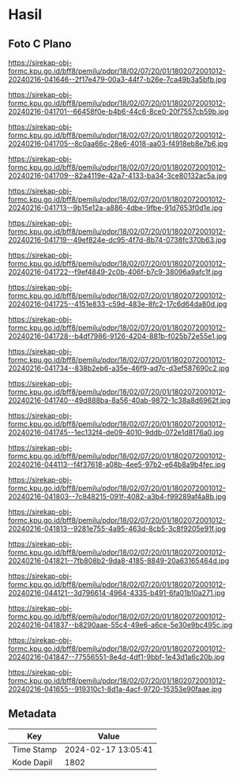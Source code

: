 # Hasil

## Foto C Plano

https://sirekap-obj-formc.kpu.go.id/bff8/pemilu/pdpr/18/02/07/20/01/1802072001012-20240216-041646--2f17e479-00a3-44f7-b26e-7ca49b3a5bfb.jpg

https://sirekap-obj-formc.kpu.go.id/bff8/pemilu/pdpr/18/02/07/20/01/1802072001012-20240216-041701--66458f0e-b4b6-44c6-8ce0-20f7557cb59b.jpg

https://sirekap-obj-formc.kpu.go.id/bff8/pemilu/pdpr/18/02/07/20/01/1802072001012-20240216-041705--8c0aa66c-28e6-4018-aa03-f4918eb8e7b6.jpg

https://sirekap-obj-formc.kpu.go.id/bff8/pemilu/pdpr/18/02/07/20/01/1802072001012-20240216-041709--82a4119e-42a7-4133-ba34-3ce80132ac5a.jpg

https://sirekap-obj-formc.kpu.go.id/bff8/pemilu/pdpr/18/02/07/20/01/1802072001012-20240216-041713--9b15e12a-a886-4dbe-9fbe-91d7653f0d1e.jpg

https://sirekap-obj-formc.kpu.go.id/bff8/pemilu/pdpr/18/02/07/20/01/1802072001012-20240216-041719--49ef824e-dc95-4f7d-8b74-0738fc370b63.jpg

https://sirekap-obj-formc.kpu.go.id/bff8/pemilu/pdpr/18/02/07/20/01/1802072001012-20240216-041722--f9ef4849-2c0b-406f-b7c9-38096a9afc1f.jpg

https://sirekap-obj-formc.kpu.go.id/bff8/pemilu/pdpr/18/02/07/20/01/1802072001012-20240216-041725--4151e833-c59d-483e-8fc2-17c6d64da80d.jpg

https://sirekap-obj-formc.kpu.go.id/bff8/pemilu/pdpr/18/02/07/20/01/1802072001012-20240216-041728--b4df7986-9126-4204-881b-f025b72e55e1.jpg

https://sirekap-obj-formc.kpu.go.id/bff8/pemilu/pdpr/18/02/07/20/01/1802072001012-20240216-041734--838b2eb6-a35e-46f9-ad7c-d3ef587690c2.jpg

https://sirekap-obj-formc.kpu.go.id/bff8/pemilu/pdpr/18/02/07/20/01/1802072001012-20240216-041740--49d888ba-8a56-40ab-9872-1c38a8d6962f.jpg

https://sirekap-obj-formc.kpu.go.id/bff8/pemilu/pdpr/18/02/07/20/01/1802072001012-20240216-041745--1ec132f4-de09-4010-9ddb-072e1d8176a0.jpg

https://sirekap-obj-formc.kpu.go.id/bff8/pemilu/pdpr/18/02/07/20/01/1802072001012-20240216-044113--f4f37618-a08b-4ee5-97b2-e64b8a9b4fec.jpg

https://sirekap-obj-formc.kpu.go.id/bff8/pemilu/pdpr/18/02/07/20/01/1802072001012-20240216-041803--7c848215-091f-4082-a3b4-f99289af4a8b.jpg

https://sirekap-obj-formc.kpu.go.id/bff8/pemilu/pdpr/18/02/07/20/01/1802072001012-20240216-041813--9281e755-4a95-463d-8cb5-3c8f9205e91f.jpg

https://sirekap-obj-formc.kpu.go.id/bff8/pemilu/pdpr/18/02/07/20/01/1802072001012-20240216-041821--7fb808b2-9da8-4185-8849-20a63165464d.jpg

https://sirekap-obj-formc.kpu.go.id/bff8/pemilu/pdpr/18/02/07/20/01/1802072001012-20240216-044121--3d796614-4964-4335-b491-6fa01b10a271.jpg

https://sirekap-obj-formc.kpu.go.id/bff8/pemilu/pdpr/18/02/07/20/01/1802072001012-20240216-041837--b8290aae-55c4-49e6-a6ce-5e30e9bc495c.jpg

https://sirekap-obj-formc.kpu.go.id/bff8/pemilu/pdpr/18/02/07/20/01/1802072001012-20240216-041847--77556551-8e4d-4df1-9bbf-1e43d1a6c20b.jpg

https://sirekap-obj-formc.kpu.go.id/bff8/pemilu/pdpr/18/02/07/20/01/1802072001012-20240216-041655--919310c1-8d1a-4acf-9720-15353e90faae.jpg


## Metadata

| Key        | Value               |
| ---------- | ------------------- |
| Time Stamp | 2024-02-17 13:05:41 |
| Kode Dapil | 1802                |



